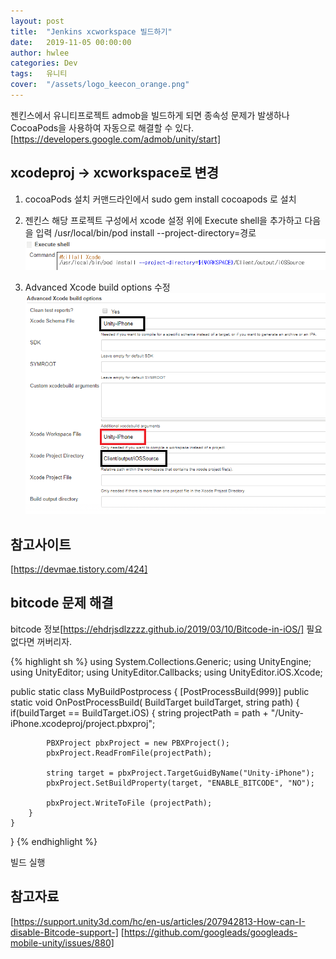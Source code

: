 ```yaml
---
layout: post
title:  "Jenkins xcworkspace 빌드하기"
date:   2019-11-05 00:00:00
author: hwlee
categories: Dev
tags:	유니티
cover:  "/assets/logo_keecon_orange.png"
---
```


젠킨스에서 유니티프로젝트 admob을 빌드하게 되면 종속성 문제가 발생하나 CocoaPods을 사용하여 자동으로 해결할 수 있다.
[https://developers.google.com/admob/unity/start]

## xcodeproj -> xcworkspace로 변경
1. cocoaPods 설치
커맨드라인에서 sudo gem install cocoapods 로 설치

2. 젠킨스 해당 프로젝트 구성에서 xcode 설정 위에 Execute shell을 추가하고 다음을 입력
/usr/local/bin/pod install --project-directory=경로
![Alt text](/assets/unity_jenkins_xcworkspace.png)

3. Advanced Xcode build options 수정
![Alt text](/assets/unity_jenkins_xcworkspace_1.png)

## 참고사이트
[https://devmae.tistory.com/424]

## bitcode 문제 해결
bitcode 정보[https://ehdrjsdlzzzz.github.io/2019/03/10/Bitcode-in-iOS/]
필요없다면 꺼버리자.

{% highlight sh %}
using System.Collections.Generic;
using UnityEngine;
using UnityEditor;
using UnityEditor.Callbacks;
using UnityEditor.iOS.Xcode;

public static class MyBuildPostprocess
{
    [PostProcessBuild(999)]
    public static void OnPostProcessBuild( BuildTarget buildTarget, string path)
    {
        if(buildTarget == BuildTarget.iOS)
        {
            string projectPath = path + "/Unity-iPhone.xcodeproj/project.pbxproj";

            PBXProject pbxProject = new PBXProject();
            pbxProject.ReadFromFile(projectPath);

            string target = pbxProject.TargetGuidByName("Unity-iPhone");            
            pbxProject.SetBuildProperty(target, "ENABLE_BITCODE", "NO");

            pbxProject.WriteToFile (projectPath);
        }
    }
}
{% endhighlight %}

빌드 실행

## 참고자료
[https://support.unity3d.com/hc/en-us/articles/207942813-How-can-I-disable-Bitcode-support-]
[https://github.com/googleads/googleads-mobile-unity/issues/880]